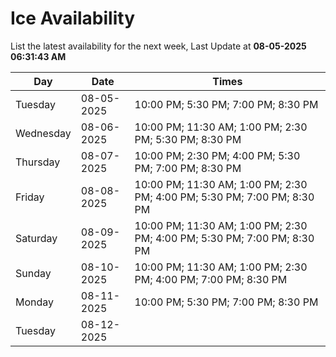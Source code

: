# Ice Availability

List the latest availability for the next week, Last Update at **08-05-2025 06:31:43 AM**

| Day         | Date        | Times       |
| ----------- | ----------- | ----------- |
|Tuesday|08-05-2025|10:00 PM; 5:30 PM; 7:00 PM; 8:30 PM|
|Wednesday|08-06-2025|10:00 PM; 11:30 AM; 1:00 PM; 2:30 PM; 5:30 PM; 8:30 PM|
|Thursday|08-07-2025|10:00 PM; 2:30 PM; 4:00 PM; 5:30 PM; 7:00 PM; 8:30 PM|
|Friday|08-08-2025|10:00 PM; 11:30 AM; 1:00 PM; 2:30 PM; 4:00 PM; 5:30 PM; 7:00 PM; 8:30 PM|
|Saturday|08-09-2025|10:00 PM; 11:30 AM; 1:00 PM; 2:30 PM; 4:00 PM; 5:30 PM; 7:00 PM; 8:30 PM|
|Sunday|08-10-2025|10:00 PM; 11:30 AM; 1:00 PM; 2:30 PM; 4:00 PM; 7:00 PM; 8:30 PM|
|Monday|08-11-2025|10:00 PM; 5:30 PM; 7:00 PM; 8:30 PM|
|Tuesday|08-12-2025||
